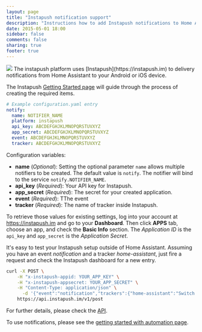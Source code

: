 ```yaml
---
layout: page
title: "Instapush notification support"
description: "Instructions how to add Instapush notifications to Home Assistant."
date: 2015-05-01 18:00
sidebar: false
comments: false
sharing: true
footer: true
---
```


<img src='/images/supported_brands/instapush.png' class='brand pull-right' />
The instapush platform uses [Instapush](https://instapush.im) to delivery notifications from Home Assistant to your Android or iOS device.

The Instapush [Getting Started page](https://instapush.im/home/start/) will guide through the process of creating the required items.

```yaml
# Example configuration.yaml entry
notify:
  name: NOTIFIER_NAME
  platform: instapush
  api_key: ABCDEFGHJKLMNOPQRSTUVXYZ
  app_secret: ABCDEFGHJKLMNOPQRSTUVXYZ
  event: ABCDEFGHJKLMNOPQRSTUVXYZ
  tracker: ABCDEFGHJKLMNOPQRSTUVXYZ
```

Configuration variables:

- **name** (*Optional*): Setting the optional parameter `name` allows multiple notifiers to be created. The default value is `notify`. The notifier will bind to the service `notify.NOTIFIER_NAME`.
- **api_key** (*Required*): Your API key for Instapush.
- **app_secret** (*Required*): The secret for your created application.
- **event** (*Required*): TThe event
- **tracker** (*Required*): The name of tracker inside Instapush.

To retrieve those values for existing settings, log into your account at https://instapush.im and go to your **Dashboard**. Then click **APPS** tab, choose an app, and check the **Basic Info** section. The *Application ID* is the ``api_key`` and ``app_secret`` is the *Application Secret*.

It's easy to test your Instapush setup outside of Home Assistant. Assuming you have an event *notification* and a tracker *home-assistant*, just fire a request and check the Instapush dashboard for a new entry.

```bash
curl -X POST \
    -H "x-instapush-appid: YOUR_APP_KEY" \
    -H "x-instapush-appsecret: YOUR_APP_SECRET" \
    -H "Content-Type: application/json" \
      -d '{"event":"notification","trackers":{"home-assistant":"Switch 1"}}' \
    https://api.instapush.im/v1/post
```
For further details, please check the [API](https://instapush.im/developer/rest).

To use notifications, please see the [getting started with automation page]({{site_root}}/components/automation.html).
